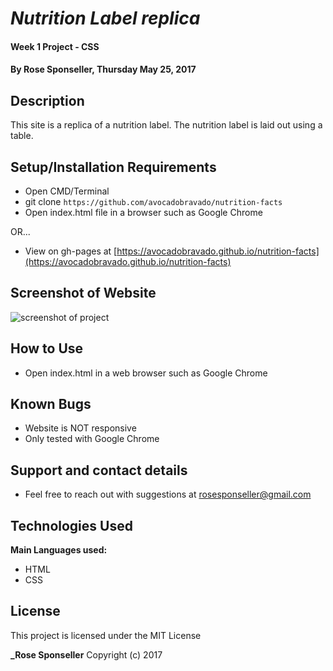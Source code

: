 # _Nutrition Label replica_

#### Week 1 Project - CSS

#### By **Rose Sponseller, Thursday May 25, 2017**

## Description

This site is a replica of a nutrition label. The nutrition label is laid out using a table.

## Setup/Installation Requirements

* Open CMD/Terminal
* git clone `https://github.com/avocadobravado/nutrition-facts`
* Open index.html file in a browser such as Google Chrome

OR...

* View on gh-pages at [https://avocadobravado.github.io/nutrition-facts](https://avocadobravado.github.io/nutrition-facts)

## Screenshot of Website

![screenshot of project](https://github.com/avocadobravado/strangelove/blob/master/scs.png?raw=true)

## How to Use

* Open index.html in a web browser such as Google Chrome

## Known Bugs

* Website is NOT responsive
* Only tested with Google Chrome

## Support and contact details

* Feel free to reach out with suggestions at rosesponseller@gmail.com

## Technologies Used

**Main Languages used:**

* HTML
* CSS

## License

This project is licensed under the MIT License

**_Rose Sponseller** Copyright (c) 2017
